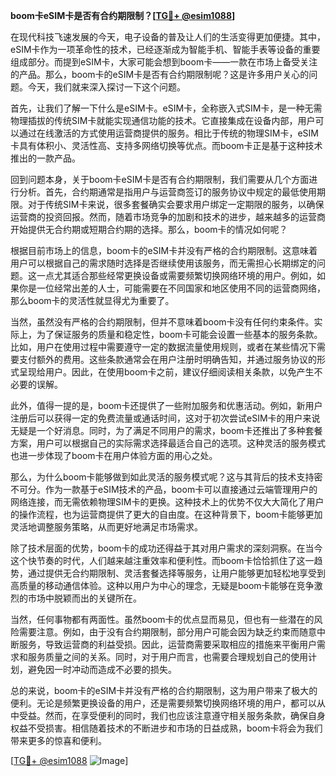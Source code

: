 **boom卡eSIM卡是否有合约期限制？[[TG💪+ @esim1088](https://t.me/s/esim1088)]**

在现代科技飞速发展的今天，电子设备的普及让人们的生活变得更加便捷。其中，eSIM卡作为一项革命性的技术，已经逐渐成为智能手机、智能手表等设备的重要组成部分。而提到eSIM卡，大家可能会想到boom卡——一款在市场上备受关注的产品。那么，boom卡的eSIM卡是否有合约期限制呢？这是许多用户关心的问题。今天，我们就来深入探讨一下这个问题。

首先，让我们了解一下什么是eSIM卡。eSIM卡，全称嵌入式SIM卡，是一种无需物理插拔的传统SIM卡就能实现通信功能的技术。它直接集成在设备内部，用户可以通过在线激活的方式使用运营商提供的服务。相比于传统的物理SIM卡，eSIM卡具有体积小、灵活性高、支持多网络切换等优点。而boom卡正是基于这种技术推出的一款产品。

回到问题本身，关于boom卡eSIM卡是否有合约期限制，我们需要从几个方面进行分析。首先，合约期通常是指用户与运营商签订的服务协议中规定的最低使用期限。对于传统SIM卡来说，很多套餐确实会要求用户绑定一定期限的服务，以确保运营商的投资回报。然而，随着市场竞争的加剧和技术的进步，越来越多的运营商开始提供无合约期或短期合约期的选择。那么，boom卡的情况如何呢？

根据目前市场上的信息，boom卡的eSIM卡并没有严格的合约期限制。这意味着用户可以根据自己的需求随时选择是否继续使用该服务，而无需担心长期绑定的问题。这一点尤其适合那些经常更换设备或需要频繁切换网络环境的用户。例如，如果你是一位经常出差的人士，可能需要在不同国家和地区使用不同的运营商网络，那么boom卡的灵活性就显得尤为重要了。

当然，虽然没有严格的合约期限制，但并不意味着boom卡没有任何约束条件。实际上，为了保证服务的质量和稳定性，boom卡可能会设置一些基本的服务条款。比如，用户在使用过程中需要遵守一定的数据流量使用规则，或者在某些情况下需要支付额外的费用。这些条款通常会在用户注册时明确告知，并通过服务协议的形式呈现给用户。因此，在使用boom卡之前，建议仔细阅读相关条款，以免产生不必要的误解。

此外，值得一提的是，boom卡还提供了一些附加服务和优惠活动。例如，新用户注册后可以获得一定的免费流量或通话时间，这对于初次尝试eSIM卡的用户来说无疑是一个好消息。同时，为了满足不同用户的需求，boom卡还推出了多种套餐方案，用户可以根据自己的实际需求选择最适合自己的选项。这种灵活的服务模式也进一步体现了boom卡在用户体验方面的用心之处。

那么，为什么boom卡能够做到如此灵活的服务模式呢？这与其背后的技术支持密不可分。作为一款基于eSIM技术的产品，boom卡可以直接通过云端管理用户的网络连接，而无需依赖物理SIM卡的更换。这种技术上的优势不仅大大简化了用户的操作流程，也为运营商提供了更大的自由度。在这种背景下，boom卡能够更加灵活地调整服务策略，从而更好地满足市场需求。

除了技术层面的优势，boom卡的成功还得益于其对用户需求的深刻洞察。在当今这个快节奏的时代，人们越来越注重效率和便利性。而boom卡恰恰抓住了这一趋势，通过提供无合约期限制、灵活套餐选择等服务，让用户能够更加轻松地享受到高质量的移动通信体验。这种以用户为中心的理念，无疑是boom卡能够在竞争激烈的市场中脱颖而出的关键所在。

当然，任何事物都有两面性。虽然boom卡的优点显而易见，但也有一些潜在的风险需要注意。例如，由于没有合约期限制，部分用户可能会因为缺乏约束而随意中断服务，导致运营商的利益受损。因此，运营商需要采取相应的措施来平衡用户需求和服务质量之间的关系。同时，对于用户而言，也需要合理规划自己的使用计划，避免因一时冲动而造成不必要的损失。

总的来说，boom卡的eSIM卡并没有严格的合约期限制，这为用户带来了极大的便利。无论是频繁更换设备的用户，还是需要频繁切换网络环境的用户，都可以从中受益。然而，在享受便利的同时，我们也应该注意遵守相关服务条款，确保自身权益不受损害。相信随着技术的不断进步和市场的日益成熟，boom卡将会为我们带来更多的惊喜和便利。

[[TG💪+ @esim1088](https://t.me/s/esim1088) ![Image](https://i.postimg.cc/4NQfJmqS/Snipaste-2025-05-13-00-14-12.png)]